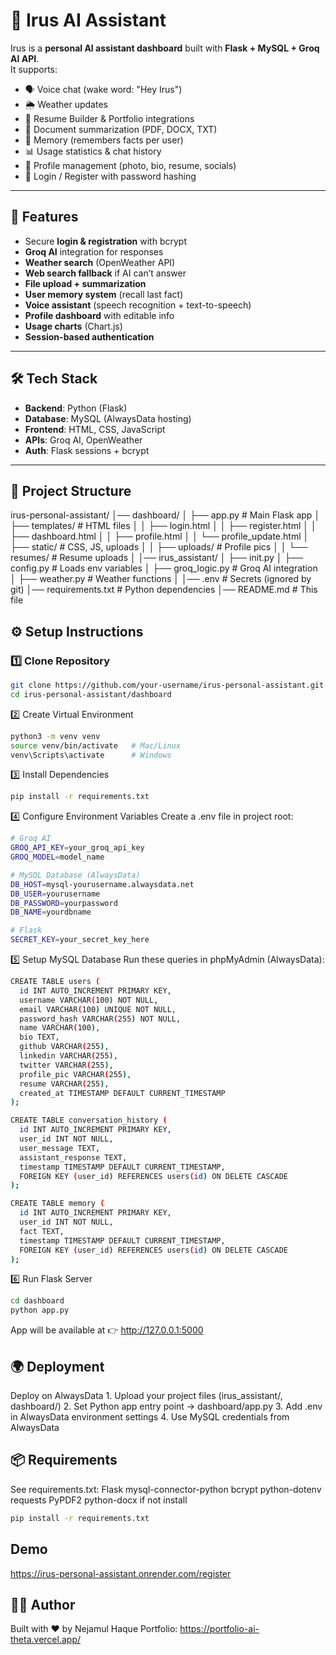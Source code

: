 # 🤖 Irus AI Assistant  

Irus is a **personal AI assistant dashboard** built with **Flask + MySQL + Groq AI API**.  
It supports:
- 🗣️ Voice chat (wake word: "Hey Irus")
- 🌦️ Weather updates
- 📄 Resume Builder & Portfolio integrations
- 📕 Document summarization (PDF, DOCX, TXT)
- 🧠 Memory (remembers facts per user)
- 📊 Usage statistics & chat history
- 👤 Profile management (photo, bio, resume, socials)
- 🔐 Login / Register with password hashing

---

## 🚀 Features
- Secure **login & registration** with bcrypt
- **Groq AI** integration for responses
- **Weather search** (OpenWeather API)
- **Web search fallback** if AI can’t answer
- **File upload + summarization**
- **User memory system** (recall last fact)
- **Voice assistant** (speech recognition + text-to-speech)
- **Profile dashboard** with editable info
- **Usage charts** (Chart.js)
- **Session-based authentication**

---

## 🛠️ Tech Stack
- **Backend**: Python (Flask)
- **Database**: MySQL (AlwaysData hosting)
- **Frontend**: HTML, CSS, JavaScript
- **APIs**: Groq AI, OpenWeather
- **Auth**: Flask sessions + bcrypt

---

## 📂 Project Structure
irus-personal-assistant/
│── dashboard/
│   ├── app.py               # Main Flask app
│   ├── templates/           # HTML files
│   │   ├── login.html
│   │   ├── register.html
│   │   ├── dashboard.html
│   │   ├── profile.html
│   │   └── profile_update.html
│   ├── static/              # CSS, JS, uploads
│   │   ├── uploads/         # Profile pics
│   │   └── resumes/         # Resume uploads
│
│── irus_assistant/
│   ├── init.py
│   ├── config.py            # Loads env variables
│   ├── groq_logic.py        # Groq AI integration
│   ├── weather.py           # Weather functions
│
│── .env                     # Secrets (ignored by git)
│── requirements.txt         # Python dependencies
│── README.md                # This file

## ⚙️ Setup Instructions
### 1️⃣ Clone Repository
```bash
git clone https://github.com/your-username/irus-personal-assistant.git
cd irus-personal-assistant/dashboard
```
2️⃣ Create Virtual Environment
```bash
python3 -m venv venv
source venv/bin/activate   # Mac/Linux
venv\Scripts\activate      # Windows
```
3️⃣ Install Dependencies
```bash
pip install -r requirements.txt
```
4️⃣ Configure Environment Variables
Create a .env file in project root:
```bash
# Groq AI
GROQ_API_KEY=your_groq_api_key
GROQ_MODEL=model_name

# MySQL Database (AlwaysData)
DB_HOST=mysql-yourusername.alwaysdata.net
DB_USER=yourusername
DB_PASSWORD=yourpassword
DB_NAME=yourdbname

# Flask
SECRET_KEY=your_secret_key_here
```
5️⃣ Setup MySQL Database
Run these queries in phpMyAdmin (AlwaysData):
```bash
CREATE TABLE users (
  id INT AUTO_INCREMENT PRIMARY KEY,
  username VARCHAR(100) NOT NULL,
  email VARCHAR(100) UNIQUE NOT NULL,
  password_hash VARCHAR(255) NOT NULL,
  name VARCHAR(100),
  bio TEXT,
  github VARCHAR(255),
  linkedin VARCHAR(255),
  twitter VARCHAR(255),
  profile_pic VARCHAR(255),
  resume VARCHAR(255),
  created_at TIMESTAMP DEFAULT CURRENT_TIMESTAMP
);

CREATE TABLE conversation_history (
  id INT AUTO_INCREMENT PRIMARY KEY,
  user_id INT NOT NULL,
  user_message TEXT,
  assistant_response TEXT,
  timestamp TIMESTAMP DEFAULT CURRENT_TIMESTAMP,
  FOREIGN KEY (user_id) REFERENCES users(id) ON DELETE CASCADE
);

CREATE TABLE memory (
  id INT AUTO_INCREMENT PRIMARY KEY,
  user_id INT NOT NULL,
  fact TEXT,
  timestamp TIMESTAMP DEFAULT CURRENT_TIMESTAMP,
  FOREIGN KEY (user_id) REFERENCES users(id) ON DELETE CASCADE
);
```
6️⃣ Run Flask Server
```bash
cd dashboard
python app.py
```
App will be available at 👉 http://127.0.0.1:5000

## 🌍 Deployment
Deploy on AlwaysData
	1.	Upload your project files (irus_assistant/, dashboard/)
	2.	Set Python app entry point → dashboard/app.py
	3.	Add .env in AlwaysData environment settings
	4.	Use MySQL credentials from AlwaysData

## 📦 Requirements
See requirements.txt:
Flask
mysql-connector-python
bcrypt
python-dotenv
requests
PyPDF2
python-docx
if not install
```bash
pip install -r requirements.txt
```
## Demo
https://irus-personal-assistant.onrender.com/register

## 🧑‍💻 Author
Built with ❤️ by Nejamul Haque
Portfolio: https://portfolio-ai-theta.vercel.app/
